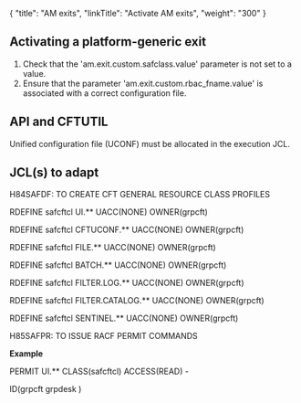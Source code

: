 {
    "title": "AM exits",
    "linkTitle": "Activate AM exits",
    "weight": "300"
}<span id="Activat"></span>

## Activating a platform-generic exit

1. Check that the 'am.exit.custom.safclass.value' parameter is not set to a value.
1. Ensure that the parameter 'am.exit.custom.rbac\_fname.value' is associated with a correct configuration file.

## API and CFTUTIL

Unified configuration file (UCONF) must be allocated in the execution JCL.

## JCL(s) to adapt

H84SAFDF: TO CREATE CFT GENERAL RESOURCE CLASS PROFILES

RDEFINE safcftcl UI.\*\* UACC(NONE) OWNER(grpcft)

RDEFINE safcftcl CFTUCONF.\*\* UACC(NONE) OWNER(grpcft)

RDEFINE safcftcl FILE.\*\* UACC(NONE) OWNER(grpcft)

RDEFINE safcftcl BATCH.\*\* UACC(NONE) OWNER(grpcft)

RDEFINE safcftcl FILTER.LOG.\*\* UACC(NONE) OWNER(grpcft)

RDEFINE safcftcl FILTER.CATALOG.\*\* UACC(NONE) OWNER(grpcft)

RDEFINE safcftcl SENTINEL.\*\* UACC(NONE) OWNER(grpcft)

H85SAFPR: TO ISSUE RACF PERMIT COMMANDS

**Example**

PERMIT UI.\*\* CLASS(safcftcl) ACCESS(READ) -

ID(grpcft grpdesk )
